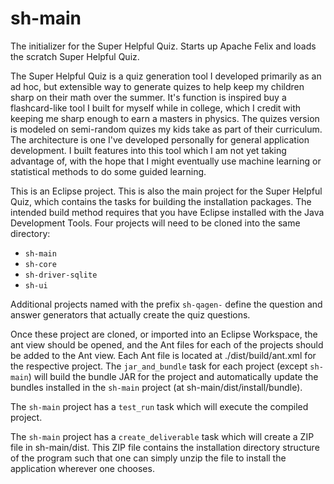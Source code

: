 # sh-main
The initializer for the Super Helpful Quiz. Starts up Apache Felix and loads the scratch Super Helpful Quiz.

The Super Helpful Quiz is a quiz generation tool I developed primarily as an ad hoc, but extensible way to generate quizes to help keep my children sharp on their math over the summer. It's function is inspired buy a flashcard-like tool I built for myself while in college, which I credit with keeping me sharp enough to earn a masters in physics. The quizes version is modeled on semi-random quizes my kids take as part of their curriculum. The architecture is one I've developed personally for general application development. I built features into this tool which I am not yet taking advantage of, with the hope that I might eventually use machine learning or statistical methods to do some guided learning.

This is an Eclipse project. This is also the main project for the Super Helpful Quiz, which contains the tasks for building the installation packages. The intended build method requires that you have Eclipse installed with the Java Development Tools. Four projects will need to be cloned into the same directory:

* `sh-main`
* `sh-core`
* `sh-driver-sqlite`
* `sh-ui`

Additional projects named with the prefix `sh-qagen-` define the question and answer generators that actually create the quiz questions.

Once these project are cloned, or imported into an Eclipse Workspace, the ant view should be opened, and the Ant files for each of the projects should be added to the Ant view. Each Ant file is located at ./dist/build/ant.xml for the respective project. The `jar_and_bundle` task for each project (except `sh-main`) will build the bundle JAR for the project and automatically update the bundles installed in the `sh-main` project (at sh-main/dist/install/bundle).

The `sh-main` project has a `test_run` task which will execute the compiled project.

The `sh-main` project has a `create_deliverable` task which will create a ZIP file in sh-main/dist. This ZIP file contains the installation directory structure of the program such that one can simply unzip the file to install the application wherever one chooses.
